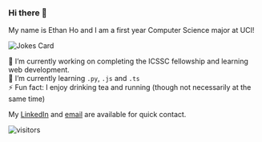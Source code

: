 ### Hi there 👋

My name is Ethan Ho and I am a first year Computer Science major at UCI!

![Jokes Card](https://readme-jokes.vercel.app/api)

🔭 I’m currently working on completing the ICSSC fellowship and learning web development.  
🌱 I’m currently learning `.py`, `.js` and `.ts`  
⚡ Fun fact: I enjoy drinking tea and running (though not necessarily at the same time)

My [LinkedIn](https://www.linkedin.com/in/ethan-ho-bb5099210/) and [email](mailto:hoea2@uci.edu) are available for quick contact.

![visitors](https://visitor-badge.glitch.me/badge?page_id=h0ethan04&left_color=green&right_color=red)
                
<!--
**h0ethan04/h0ethan04** is a ✨ _special_ ✨ repository because its `README.md` (this file) appears on your GitHub profile.

Here are some ideas to get you started:

- 🔭 I’m currently working on ...
- 🌱 I’m currently learning ...
- 👯 I’m looking to collaborate on ...
- 🤔 I’m looking for help with ...
- 💬 Ask me about ...
- 📫 How to reach me: ...
- 😄 Pronouns: ...
- ⚡ Fun fact: ...
-->
